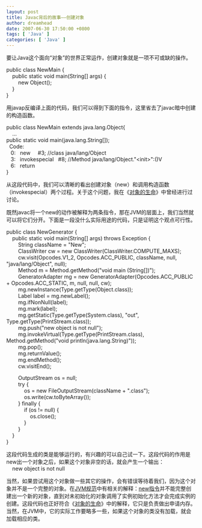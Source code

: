 ```yaml
---
layout: post
title: Javac背后的故事——创建对象
author: dreamhead
date: 2007-06-30 17:50:00 +0800
tags: [ 'Java' ]
categories: [ 'Java' ]
---
```


要让Java这个面向“对象”的世界正常运作，创建对象就是一项不可或缺的操作。  
  
public class NewMain {  
&nbsp;&nbsp;&nbsp; public static void main(String[] args) {  
&nbsp;&nbsp;&nbsp;&nbsp;&nbsp;&nbsp;&nbsp; new Object();  
&nbsp;&nbsp;&nbsp; }  
}  
  
用javap反编译上面的代码，我们可以得到下面的指令，这里省去了javac暗中创建的构造函数。  
  
public class NewMain extends java.lang.Object{  
&nbsp;&nbsp;&nbsp; ...  
public static void main(java.lang.String[]);  
&nbsp; Code:  
&nbsp;&nbsp; 0:&nbsp;&nbsp; new&nbsp;&nbsp;&nbsp;&nbsp; #3; //class java/lang/Object  
&nbsp;&nbsp; 3:&nbsp;&nbsp; invokespecial&nbsp;&nbsp; #8; //Method java/lang/Object."\<init\>":()V  
&nbsp;&nbsp; 6:&nbsp;&nbsp; return  
}  
  
从这段代码中，我们可以清晰的看出创建对象（new）和调用构造函数（invokespecial）两个过程。关于这个问题，我在《[对象的生命](http://dreamhead.blogbus.com/logs/456837.html)》中曾经进行过讨论。  
  
既然javac将一个new的动作被解释为两条指令，那在JVM的层面上，我们当然就可以将它们分开。下面是一段没什么实际用途的代码，只是证明这个观点可行性。  
  
public class NewGenerator {  
&nbsp;&nbsp;&nbsp; public static void main(String[] args) throws Exception {  
&nbsp;&nbsp;&nbsp;&nbsp;&nbsp;&nbsp;&nbsp; String className = "New";  
&nbsp;&nbsp;&nbsp;&nbsp;&nbsp;&nbsp;&nbsp; ClassWriter cw = new ClassWriter(ClassWriter.COMPUTE\_MAXS);  
&nbsp;&nbsp;&nbsp;&nbsp;&nbsp;&nbsp;&nbsp; cw.visit(Opcodes.V1\_2, Opcodes.ACC\_PUBLIC, className, null, "java/lang/Object", null);  
&nbsp;&nbsp;&nbsp;&nbsp;&nbsp;&nbsp;&nbsp; Method m = Method.getMethod("void main (String[])");  
&nbsp;&nbsp;&nbsp;&nbsp;&nbsp;&nbsp;&nbsp; GeneratorAdapter mg = new GeneratorAdapter(Opcodes.ACC\_PUBLIC + Opcodes.ACC\_STATIC, m, null, null, cw);  
&nbsp;&nbsp;&nbsp;&nbsp;&nbsp;&nbsp;&nbsp; mg.newInstance(Type.getType(Object.class));  
&nbsp;&nbsp;&nbsp;&nbsp;&nbsp;&nbsp;&nbsp; Label label = mg.newLabel();  
&nbsp;&nbsp;&nbsp;&nbsp;&nbsp;&nbsp;&nbsp; mg.ifNonNull(label);  
&nbsp;&nbsp;&nbsp;&nbsp;&nbsp;&nbsp;&nbsp; mg.mark(label);  
&nbsp;&nbsp;&nbsp;&nbsp;&nbsp;&nbsp;&nbsp; mg.getStatic(Type.getType(System.class), "out", Type.getType(PrintStream.class));  
&nbsp;&nbsp;&nbsp;&nbsp;&nbsp;&nbsp;&nbsp; mg.push("new object is not null");  
&nbsp;&nbsp;&nbsp;&nbsp;&nbsp;&nbsp;&nbsp; mg.invokeVirtual(Type.getType(PrintStream.class), Method.getMethod("void println(java.lang.String)"));  
&nbsp;&nbsp;&nbsp;&nbsp;&nbsp;&nbsp;&nbsp; mg.pop();  
&nbsp;&nbsp;&nbsp;&nbsp;&nbsp;&nbsp;&nbsp; mg.returnValue();  
&nbsp;&nbsp;&nbsp;&nbsp;&nbsp;&nbsp;&nbsp; mg.endMethod();  
&nbsp;&nbsp;&nbsp;&nbsp;&nbsp;&nbsp;&nbsp; cw.visitEnd();  
  
&nbsp;&nbsp;&nbsp;&nbsp;&nbsp;&nbsp;&nbsp; OutputStream os = null;  
&nbsp;&nbsp;&nbsp;&nbsp;&nbsp;&nbsp;&nbsp; try {  
&nbsp;&nbsp;&nbsp;&nbsp;&nbsp;&nbsp;&nbsp;&nbsp;&nbsp;&nbsp;&nbsp; os = new FileOutputStream(className + ".class");  
&nbsp;&nbsp;&nbsp;&nbsp;&nbsp;&nbsp;&nbsp;&nbsp;&nbsp;&nbsp;&nbsp; os.write(cw.toByteArray());  
&nbsp;&nbsp;&nbsp;&nbsp;&nbsp;&nbsp;&nbsp; } finally {  
&nbsp;&nbsp;&nbsp;&nbsp;&nbsp;&nbsp;&nbsp;&nbsp;&nbsp;&nbsp;&nbsp; if (os != null) {  
&nbsp;&nbsp;&nbsp;&nbsp;&nbsp;&nbsp;&nbsp;&nbsp;&nbsp;&nbsp;&nbsp;&nbsp;&nbsp;&nbsp;&nbsp; os.close();  
&nbsp;&nbsp;&nbsp;&nbsp;&nbsp;&nbsp;&nbsp;&nbsp;&nbsp;&nbsp;&nbsp; }  
&nbsp;&nbsp;&nbsp;&nbsp;&nbsp;&nbsp;&nbsp; }  
&nbsp;&nbsp;&nbsp; }  
}  
  
这段代码生成的类是能够运行的，有兴趣的可以自己试一下。这段代码的作用是new出一个对象之后，如果这个对象非空的话，就会产生一个输出：  
&nbsp;&nbsp;&nbsp; new object is not null  
  
当然，如果尝试用这个对象做一些其它的操作，会有错误等待着我们，因为这个对象并不是一个完整的对象。在[JVM规范](http://java.sun.com/docs/books/jvms/)中有相关的解释：[new指令](http://java.sun.com/docs/books/jvms/second_edition/html/Instructions2.doc10.html)并不能完整创建出一个新的对象，直到对未初始化的对象调用了实例初始化方法才会完成实例的创建。这段代码也正好符合《[对象的生命](http://dreamhead.blogbus.com/logs/456837.html)》中的解释，它只是负责做出申请内存。当然，在JVM中，它的实际工作要略多一些，如果这个对象的类没有加载，就会加载相应的类。


